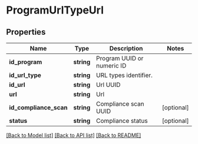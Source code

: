 # ProgramUrlTypeUrl

## Properties
Name | Type | Description | Notes
------------ | ------------- | ------------- | -------------
**id_program** | **string** | Program UUID or numeric ID | 
**id_url_type** | **string** | URL types identifier. | 
**id_url** | **string** | Url UUID | 
**url** | **string** | Url | 
**id_compliance_scan** | **string** | Compliance scan UUID | [optional] 
**status** | **string** | Compliance status | [optional] 

[[Back to Model list]](../README.md#documentation-for-models) [[Back to API list]](../README.md#documentation-for-api-endpoints) [[Back to README]](../README.md)


